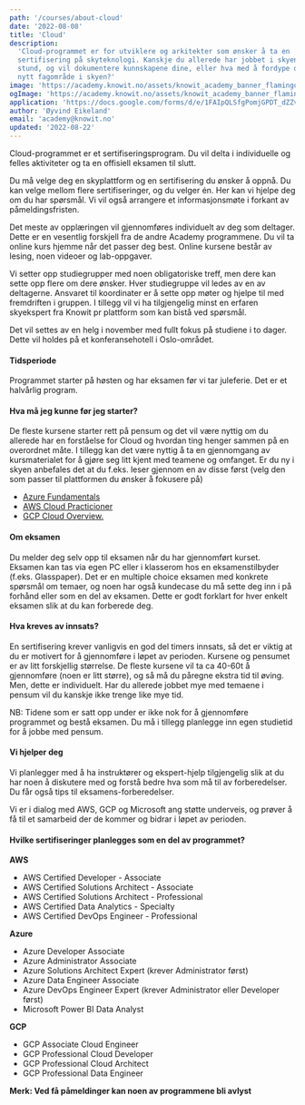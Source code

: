 ```yaml
---
path: '/courses/about-cloud'
date: '2022-08-08'
title: 'Cloud'
description:
  'Cloud-programmet er for utviklere og arkitekter som ønsker å ta en
  sertifisering på skyteknologi. Kanskje du allerede har jobbet i skyen en
  stund, og vil dokumentere kunnskapene dine, eller hva med å fordype deg i et
  nytt fagområde i skyen?'
image: 'https://academy.knowit.no/assets/knowit_academy_banner_flamingo.png'
ogImage: 'https://academy.knowit.no/assets/knowit_academy_banner_flamingo.png'
application: 'https://docs.google.com/forms/d/e/1FAIpQLSfgPomjGPDT_dZZvnNNOfm_cDGfxbltkdayPNAGGCUFRhrAOA/viewform?usp=sf_link'
author: 'Øyvind Eikeland'
email: 'academy@knowit.no'
updated: '2022-08-22'
---
```


Cloud-programmet er et sertifiseringsprogram. Du vil delta i individuelle og
felles aktiviteter og ta en offisiell eksamen til slutt.

Du må velge deg en skyplattform og en sertifisering du ønsker å oppnå. Du kan
velge mellom flere sertifiseringer, og du velger én. Her kan vi hjelpe deg om
du har spørsmål. Vi vil også arrangere et informasjonsmøte i forkant av
påmeldingsfristen.

Det meste av opplæringen vil gjennomføres individuelt av deg som deltager.
Dette er en vesentlig forskjell fra de andre Academy programmene. Du vil ta
online kurs hjemme når det passer deg best. Online kursene består av lesing,
noen videoer og lab-oppgaver.

Vi setter opp studiegrupper med noen obligatoriske treff, men dere kan sette
opp flere om dere ønsker. Hver studiegruppe vil ledes av en av deltagerne.
Ansvaret til koordinater er å sette opp møter og hjelpe til med fremdriften i
gruppen. I tillegg vil vi ha tilgjengelig minst en erfaren skyekspert fra
Knowit pr plattform som kan bistå ved spørsmål.

Det vil settes av en helg i november med fullt fokus på studiene i to dager.
Dette vil holdes på et konferansehotell i Oslo-området.

#### Tidsperiode

Programmet starter på høsten og har eksamen før vi tar juleferie. Det er et
halvårlig program.

#### Hva må jeg kunne før jeg starter?

De fleste kursene starter rett på pensum og det vil være nyttig om du allerede
har en forståelse for Cloud og hvordan ting henger sammen på en overordnet
måte. I tillegg kan det være nyttig å ta en gjennomgang av kursmaterialet for
å gjøre seg litt kjent med teamene og omfanget. Er du ny i skyen anbefales det
at du f.eks. leser gjennom en av disse først (velg den som passer til
plattformen du ønsker å fokusere på)

<ul>
<li><a href="https://docs.microsoft.com/en-us/certifications/azure-fundamentals/" target="new">Azure Fundamentals</a></li>
<li><a href="https://aws.amazon.com/certification/certified-cloud-practitioner/" target="new">AWS Cloud Practicioner</a></li>
<li><a href="https://cloud.google.com/docs/overview" target="new">GCP Cloud Overview.</a></li>
</ul>

#### Om eksamen

Du melder deg selv opp til eksamen når du har gjennomført kurset. Eksamen kan
tas via egen PC eller i klasserom hos en eksamenstilbyder (f.eks. Glasspaper).
Det er en multiple choice eksamen med konkrete spørsmål om temaer, og noen har
også kundecase du må sette deg inn i på forhånd eller som en del av eksamen.
Dette er godt forklart for hver enkelt eksamen slik at du kan forberede deg.

#### Hva kreves av innsats?

En sertifisering krever vanligvis en god del timers innsats, så det er viktig
at du er motivert for å gjennomføre i løpet av perioden. Kursene og pensumet
er av litt forskjellig størrelse. De fleste kursene vil ta ca 40-60t å
gjennomføre (noen er litt større), og så må du påregne ekstra tid til øving.
Men, dette er individuelt. Har du allerede jobbet mye med temaene i pensum vil
du kanskje ikke trenge like mye tid.

NB: Tidene som er satt opp under er ikke nok for å gjennomføre programmet og
bestå eksamen. Du må i tillegg planlegge inn egen studietid for å jobbe med
pensum.

#### Vi hjelper deg

Vi planlegger med å ha instruktører og ekspert-hjelp tilgjengelig slik at du
har noen å diskutere med og forstå bedre hva som må til av forberedelser. Du
får også tips til eksamens-forberedelser.

Vi er i dialog med AWS, GCP og Microsoft ang støtte underveis, og prøver å få
til et samarbeid der de kommer og bidrar i løpet av perioden.

#### Hvilke sertifiseringer planlegges som en del av programmet?

**AWS**

<ul>
<li>AWS Certified Developer - Associate</li>
<li>AWS Certified Solutions Architect - Associate</li>
<li>AWS Certified Solutions Architect - Professional</li>
<li>AWS Certified Data Analytics - Specialty</li>
<li>AWS Certified DevOps Engineer - Professional</li>
</ul>

**Azure**

<ul>
<li>Azure Developer Associate</li>
<li>Azure Administrator Associate</li>
<li>Azure Solutions Architect Expert (krever Administrator først)</li>
<li>Azure Data Engineer Associate</li>
<li>Azure DevOps Engineer Expert (krever Administrator eller Developer først)</li>
<li>Microsoft Power BI Data Analyst</li>
</ul>

**GCP**

<ul>
<li>GCP Associate Cloud Engineer</li>
<li>GCP Professional Cloud Developer</li>
<li>GCP Professional Cloud Architect</li>
<li>GCP Professional Data Engineer</li>
</ul>

**Merk: Ved få påmeldinger kan noen av programmene bli avlyst**
